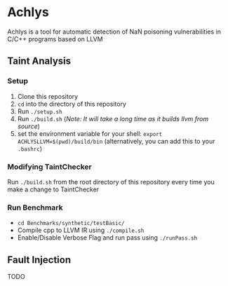 # Achlys
Achlys is a tool for automatic detection of NaN poisoning vulnerabilities in C/C++ programs based on LLVM

## Taint Analysis

### Setup
1. Clone this repository
2. `cd` into the directory of this repository
3. Run `./setup.sh`
4. Run `./build.sh` (_Note: It will take a long time as it builds llvm from source_)
5. set the environment variable for your shell: `export ACHLYSLLVM=$(pwd)/build/bin` (alternatively, you can add this to your `.bashrc`)

### Modifying TaintChecker
Run `./build.sh` from the root directory of this repository every time you make a change to TaintChecker

### Run Benchmark
- `cd Benchmarks/synthetic/testBasic/`
- Compile cpp to LLVM IR using `./compile.sh`
- Enable/Disable Verbose Flag and run pass using `./runPass.sh`


## Fault Injection
TODO
